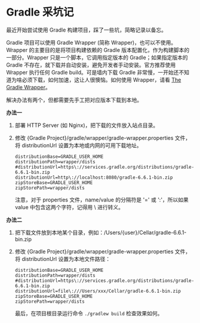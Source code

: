 # Gradle 采坑记


最近开始尝试使用 Gradle 构建项目，踩了一些坑，简略记录以备忘。
<!--more-->
Gradle 项目可以使用 Gradle Wrapper (简称 Wrapper)，也可以不使用。Wrapper 的主要目的是将项目构建依赖的 Gradle 版本配置化，作为构建脚本的一部分。Wrapper 只是一个脚本，它调用指定版本的 Gradle；如果指定版本的 Gradle 不存在，就下载并自动安装，避免开发者手动安装。官方推荐使用 Wrapper 执行任何 Gradle build。可是墙内下载 Gradle 非常慢，一开始还不知道为啥必须下载，如何加速，这让人很懊恼。如何使用 Wrapper，请看 [The Gradle Wrapper](https://docs.gradle.org/current/userguide/gradle_wrapper.html)。

解决办法有两个，但都需要先手工把对应版本下载到本地。

**办法一**

1. 部署 HTTP Server (如 Nginx)，把下载的文件放入站点目录。

2. 修改 {Gradle Project}/gradle/wrapper/gradle-wrapper.properties 文件，将 distributionUrl 设置为本地或内网的可用下载地址。

   ```properties
   distributionBase=GRADLE_USER_HOME
   distributionPath=wrapper/dists
   #distributionUrl=https\://services.gradle.org/distributions/gradle-6.6.1-bin.zip
   distributionUrl=http\://localhost:8080/gradle-6.6.1-bin.zip
   zipStoreBase=GRADLE_USER_HOME
   zipStorePath=wrapper/dists
   ```

   注意，对于 properties 文件，name/value 的分隔符是 '=' 或 ':'，所以如果 value 中包含这两个字符，记得用 \ 进行转义。

**办法二**

1. 把下载文件放到本地某个目录，例如：/Users/{user}/Cellar/gradle-6.6.1-bin.zip

2. 修改 {Gradle Project}/gradle/wrapper/gradle-wrapper.properties 文件，将 distributionUrl 设置为本地文件路径：

   ```properties
   distributionBase=GRADLE_USER_HOME
   distributionPath=wrapper/dists
   #distributionUrl=https\://services.gradle.org/distributions/gradle-6.6.1-bin.zip
   distributionUrl=file\:///Users/xxx/Cellar/gradle-6.6.1-bin.zip
   zipStoreBase=GRADLE_USER_HOME
   zipStorePath=wrapper/dists
   ```

   最后，在项目根目录运行命令 `./gradlew build` 检查效果如何。

